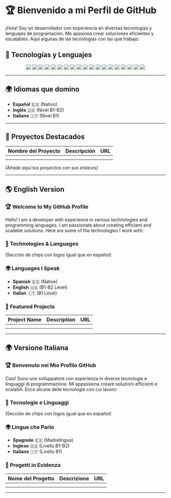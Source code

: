 # 🏆 Bienvenido a mi Perfil de GitHub

¡Hola! Soy un desarrollador con experiencia en diversas tecnologías y lenguajes de programación. Me apasiona crear soluciones eficientes y escalables. Aquí algunas de las tecnologías con las que trabajo:

## 🚀 Tecnologías y Lenguajes

<p align="center">
  <img src="https://img.shields.io/badge/JavaScript-F7DF1E?style=for-the-badge&logo=javascript&logoColor=black" />
  <img src="https://img.shields.io/badge/TypeScript-3178C6?style=for-the-badge&logo=typescript&logoColor=white" />
  <img src="https://img.shields.io/badge/Python-3776AB?style=for-the-badge&logo=python&logoColor=white" />
  <img src="https://img.shields.io/badge/React-61DAFB?style=for-the-badge&logo=react&logoColor=black" />
  <img src="https://img.shields.io/badge/Angular-DD0031?style=for-the-badge&logo=angular&logoColor=white" />
  <img src="https://img.shields.io/badge/Vue-4FC08D?style=for-the-badge&logo=vue.js&logoColor=white" />
  <img src="https://img.shields.io/badge/React_Native-61DAFB?style=for-the-badge&logo=react&logoColor=black" />
  <img src="https://img.shields.io/badge/Go-00ADD8?style=for-the-badge&logo=go&logoColor=white" />
  <img src="https://img.shields.io/badge/Node.js-339933?style=for-the-badge&logo=node.js&logoColor=white" />
  <img src="https://img.shields.io/badge/Postman-FF6C37?style=for-the-badge&logo=postman&logoColor=white" />
  <img src="https://img.shields.io/badge/Flutter-02569B?style=for-the-badge&logo=flutter&logoColor=white" />
  <img src="https://img.shields.io/badge/Swift-FA7343?style=for-the-badge&logo=swift&logoColor=white" />
  <img src="https://img.shields.io/badge/HTML5-E34F26?style=for-the-badge&logo=html5&logoColor=white" />
  <img src="https://img.shields.io/badge/CSS3-1572B6?style=for-the-badge&logo=css3&logoColor=white" />
  <img src="https://img.shields.io/badge/Docker-2496ED?style=for-the-badge&logo=docker&logoColor=white" />
  <img src="https://img.shields.io/badge/Robot_Framework-000000?style=for-the-badge&logo=robot-framework&logoColor=white" />
  <img src="https://img.shields.io/badge/Jenkins-D24939?style=for-the-badge&logo=jenkins&logoColor=white" />
  <img src="https://img.shields.io/badge/Tailwind_CSS-38B2AC?style=for-the-badge&logo=tailwind-css&logoColor=white" />
  <img src="https://img.shields.io/badge/Bootstrap-7952B3?style=for-the-badge&logo=bootstrap&logoColor=white" />

</p>

---

## 🌍 Idiomas que domino

- **Español** 🇪🇸 (Nativo)  
- **Inglés** 🇺🇸 (Nivel B1-B2)  
- **Italiano** 🇮🇹 (Nivel B1)  

---

## 📌 Proyectos Destacados

| Nombre del Proyecto | Descripción | URL |
|--------------------|-------------|-----|
| | | |
| | | |

_(Añade aquí tus proyectos con sus enlaces)_

---

## 🌎 English Version

### 🏆 Welcome to My GitHub Profile

Hello! I am a developer with experience in various technologies and programming languages. I am passionate about creating efficient and scalable solutions. Here are some of the technologies I work with:

### 🚀 Technologies & Languages

(Sección de chips con logos igual que en español)

### 🌍 Languages I Speak

- **Spanish** 🇪🇸 (Native)  
- **English** 🇺🇸 (B1-B2 Level)  
- **Italian** 🇮🇹 (B1 Level)  

### 📌 Featured Projects

| Project Name | Description | URL |
|-------------|-------------|-----|
| | | |
| | | |

---

## 🌍 Versione Italiana

### 🏆 Benvenuto nel Mio Profilo GitHub

Ciao! Sono uno sviluppatore con esperienza in diverse tecnologie e linguaggi di programmazione. Mi appassiona creare soluzioni efficienti e scalabili. Ecco alcune delle tecnologie con cui lavoro:

### 🚀 Tecnologie e Linguaggi

(Sección de chips con logos igual que en español)

### 🌍 Lingue che Parlo

- **Spagnolo** 🇪🇸 (Madrelingua)  
- **Inglese** 🇺🇸 (Livello B1-B2)  
- **Italiano** 🇮🇹 (Livello B1)  

### 📌 Progetti in Evidenza

| Nome del Progetto | Descrizione | URL |
|------------------|-------------|-----|
| | | |
| | | |

---
